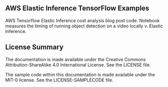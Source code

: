 ## AWS Elastic Inference TensorFlow Examples

AWS Tensorflow Elastic Inference cost analysis blog post code. Notebook measures the timing of running object detection on a video locally v. Elastic Inference.

## License Summary

The documentation is made available under the Creative Commons Attribution-ShareAlike 4.0 International License. See the LICENSE file.

The sample code within this documentation is made available under the MIT-0 license. See the LICENSE-SAMPLECODE file.
